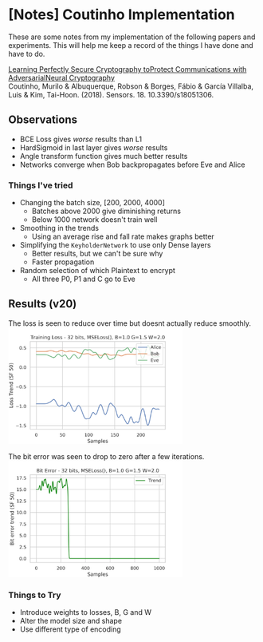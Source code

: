 # [Notes] Coutinho Implementation

These are some notes from my implementation of the following papers and experiments.
This will help me keep a record of the things I have done and have to do.

[Learning Perfectly Secure Cryptography toProtect Communications with AdversarialNeural Cryptography](https://www.researchgate.net/publication/324727645)<br>
Coutinho, Murilo & Albuquerque, Robson & Borges, Fábio & García Villalba, Luis & Kim, Tai-Hoon. (2018). Sensors. 18. 10.3390/s18051306.

## Observations

- BCE Loss gives _worse_ results than L1
- HardSigmoid in last layer gives _worse_ results
- Angle transform function gives much better results
- Networks converge when Bob backpropagates before Eve and Alice

### Things I've tried

- Changing the batch size, [200, 2000, 4000]
  - Batches above 2000 give diminishing returns
  - Below 1000 network doesn't train well
- Smoothing in the trends
  - Using an average rise and fall rate makes graphs better
- Simplifying the `KeyholderNetwork` to use only Dense layers
  - Better results, but we can't be sure why
  - Faster propagation
- Random selection of which Plaintext to encrypt
  - All three P0, P1 and C go to Eve

## Results (v20)

The loss is seen to reduce over time but doesnt actually reduce smoothly.
<img src="./graphs/loss_16E64x256v20.png" width="350px">

The bit error was seen to drop to zero after a few iterations.
<img src="./graphs/error_16E64x256v20.png" width="350px">

### Things to Try

- Introduce weights to losses, B, G and W
- Alter the model size and shape
- Use different type of encoding
